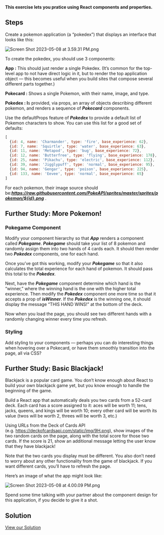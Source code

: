 **This exercise lets you pratice using React components and properties.**

## Steps

Create a pokemon application (a “pokedex”) that displays an interface that looks like this:

![Screen Shot 2023-05-08 at 3.59.31 PM.png](https://s3-us-west-2.amazonaws.com/secure.notion-static.com/556adb66-c855-4ee2-a1fb-b422b8d4b852/Screen_Shot_2023-05-08_at_3.59.31_PM.png)

To create the pokedex, you should use 3 components:

**App :** This should just render a single Pokedex. (It’s common for the top-level app to not have direct logic in it, but to render the top application object — this becomes useful when you build sites that compose several different parts together.)

**Pokecard :** Shows a single Pokemon, with their name, image, and type. 

**Pokedex : I**s provided, via props, an array of objects describing different pokemon, and renders a sequence of ***Pokecard*** components.

Use the defaultProps feature of ***Pokedex*** to provide a default list of Pokemon characters to show. You can use this list for a good set of defaults:

```jsx
[
  {id: 4, name: 'Charmander', type: 'fire', base_experience: 62},
  {id: 7, name: 'Squirtle', type: 'water', base_experience: 63},
  {id: 11, name: 'Metapod', type: 'bug', base_experience: 72},
  {id: 12, name: 'Butterfree', type: 'flying', base_experience: 178},
  {id: 25, name: 'Pikachu', type: 'electric', base_experience: 112},
  {id: 39, name: 'Jigglypuff', type: 'normal', base_experience: 95},
  {id: 94, name: 'Gengar', type: 'poison', base_experience: 225},
  {id: 133, name: 'Eevee', type: 'normal', base_experience: 65}
]
```

For each pokemon, their image source should be:***https://raw.githubusercontent.com/PokeAPI/sprites/master/sprites/pokemon/${id}.png***
.

## **Further Study: More Pokemon!**

### **Pokegame Component**

Modify your component hierarchy so that ***App*** renders a component called ***Pokegame***. ***Pokegame*** should take your list of 8 pokemon and randomly assign them into two hands of 4 cards each. It should then render two ***Pokedex*** components, one for each hand.

Once you’ve got this working, modify your ***Pokegame*** so that it also calculates the total experience for each hand of pokemon. It should pass this total to the ***Pokedex***.

Next, have the ***Pokegame*** component determine which hand is the “winner,” where the winning hand is the one with the higher total experience. Then modify the ***Pokedex*** component one more time so that it accepts a prop of ***isWinner***. If the ***Pokedex*** is the winning one, it should display the message “THIS HAND WINS!” at the bottom of the deck.

Now when you load the page, you should see two different hands with a randomly changing winner every time you refresh.

### **Styling**

Add styling to your components — perhaps you can do interesting things when hovering over a Pokecard, or have them smoothly transition into the page, all via CSS?

## **Further Study: Basic Blackjack!**

Blackjack is a popular card game. You don’t know enough about React to build your own blackjack game yet, but you know enough to handle the beginning of the game.

Build a React app that automatically deals you two cards from a 52-card deck. Each card has a score assigned to it: aces will be worth 11; tens, jacks, queens, and kings will be worth 10; every other card will be worth its value (twos will be worth 2, threes will be worth 3, etc.)

Using URLs from the Deck of Cards API (e.g. https://deckofcardsapi.com/static/img/9H.png), show images of the two random cards on the page, along with the total score for those two cards. If the score is 21, show an additional message letting the user know that they have blackjack!

Note that the two cards you display must be different. You also don’t need to worry about any other functionality from the game of blackjack. If you want different cards, you’ll have to refresh the page.

Here’s an image of what the app might look like:

![Screen Shot 2023-05-08 at 4.00.09 PM.png](https://s3-us-west-2.amazonaws.com/secure.notion-static.com/73a12746-3028-4264-b364-b1bae858a7d1/Screen_Shot_2023-05-08_at_4.00.09_PM.png)

Spend some time talking with your partner about the component design for this application, if you decide to give it a shot.

## **Solution**

[View our Solution](https://curric.springboard.com/software-engineering-career-track/default/exercises/react-props-pokedex/solution/index.html)